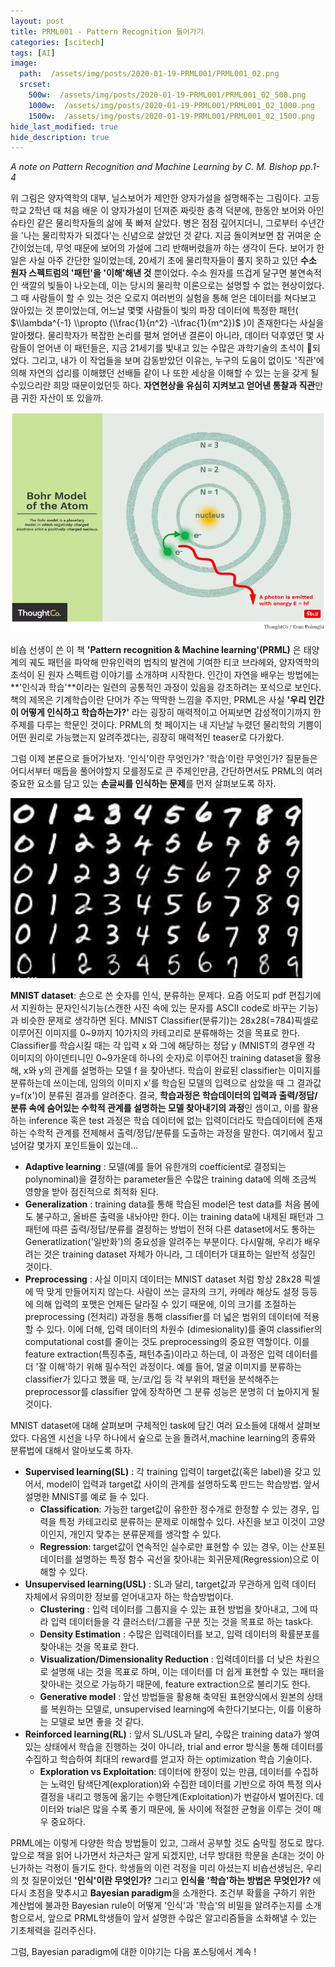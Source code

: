 ```yaml
---
layout: post
title: PRML001 - Pattern Recognition 들어가기
categories: [scitech]
tags: [AI]
image:
  path:  /assets/img/posts/2020-01-19-PRML001/PRML001_02.png
  srcset:
    500w:  /assets/img/posts/2020-01-19-PRML001/PRML001_02_500.png
    1000w:  /assets/img/posts/2020-01-19-PRML001/PRML001_02_1000.png
    1500w:  /assets/img/posts/2020-01-19-PRML001/PRML001_02_1500.png
hide_last_modified: true
hide_description: true
---
```


_A note on Pattern Recognition and Machine Learning by C. M. Bishop pp.1-4_



위 그림은 양자역학의 대부, 닐스보어가 제안한 양자가설을 설명해주는 그림이다. 고등학교 2학년 때 처음 배운 이 양자가설이 던져준 짜릿한 충격 덕분에, 한동안 보어와 아인슈타인 같은 물리학자들의 삶에 푹 빠져 살았다. 병은 점점 깊어지더니, 그로부터 수년간을 '나는 물리학자가 되겠다'는 신념으로 살았던 것 같다. 지금 돌이켜보면 참 귀여운 순간이었는데, 무엇 때문에 보어의 가설에 그리 반해버렸을까 하는 생각이 든다. 보어가 한 일은 사실 아주 간단한 일이었는데, 20세기 초에 물리학자들이 풀지 못하고 있던 **수소 원자 스펙트럼의 '패턴'을 '이해'해낸 것** 뿐이었다. 수소 원자를 뜨겁게 달구면 불연속적인 색깔의 빛들이 나오는데, 이는 당시의 물리학 이론으로는 설명할 수 없는 현상이었다. 그 때 사람들이 할 수 있는 것은 오로지 여러번의 실험을 통해 얻은 데이터를 쳐다보고 앉아있는 것 뿐이었는데, 어느날 몇몇 사람들이 빛의 파장 데이터에 특정한 패턴( $\\lambda^{-1} \\propto (\\frac{1}{n^2} -\\frac{1}{m^2})$ )이 존재한다는 사실을 알아챘다. 물리학자가 복잡한 논리를 펼쳐 얻어낸 결론이 아니라, 데이터 덕후였던 몇 사람들이 얻어낸 이 패턴들은, 지금 21세기를 빛내고 있는 수많은 과학기술의 초석이 되었다. 그리고, 내가 이 작업들을 보며 감동받았던 이유는, 누구의 도움이 없이도 '직관'에 의해 자연의 섭리를 이해했던 선배들 같이 나 또한 세상을 이해할 수 있는 눈을 갖게 될수있으리란 희망 때문이었던듯 하다. **자연현상을 유심히 지켜보고 얻어낸 통찰과 직관**만큼 귀한 자산이 또 있을까.

![](/assets/img/posts/2020-01-19-PRML001/PRML001_01.png)

비숍 선생이 쓴 이 책 **'Pattern recognition & Machine learning'(PRML)** 은 태양계의 궤도 패턴을 파악해 만유인력의 법칙의 발견에 기여한 티코 브라헤와, 양자역학의 초석이 된 원자 스펙트럼 이야기를 소개하며 시작한다. 인간이 자연을 배우는 방법에는 \*\*'인식과 학습'\*\*이라는 일련의 공통적인 과정이 있음을 강조하려는 포석으로 보인다. 책의 제목은 기계학습이란 단어가 주는 딱딱한 느낌을 주지만, PRML은 사실 **'우리 인간이 어떻게 인식하고 학습하는가?'** 라는 굉장히 매력적이고 어찌보면 감성적이기까지 한 주제를 다루는 학문인 것이다. PRML의 첫 페이지는 내 지난날 누렸던 물리학의 기쁨이 어떤 원리로 가능했는지 알려주겠다는, 굉장히 매력적인 teaser로 다가왔다.

그럼 이제 본론으로 들어가보자. '인식'이란 무엇인가? '학습'이란 무엇인가? 질문들은 어디서부터 매듭을 풀어야할지 모를정도로 큰 주제인만큼, 간단하면서도 PRML의 여러 중요한 요소를 담고 있는 **손글씨를 인식하는 문제**를 먼저 살펴보도록 하자.

![](/assets/img/posts/2020-01-19-PRML001/PRML001_03.png)

**MNIST dataset**: 손으로 쓴 숫자를 인식, 분류하는 문제다. 요즘 어도피 pdf 편집기에서 지원하는 문자인식기능(스캔한 사진 속에 있는 문자를 ASCII code로 바꾸는 기능)과 비슷한 문제로 생각하면 된다. MNIST Classifier(분류기)는 28x28(=784)픽셀로 이루어진 이미지를 0~9까지 10가지의 카테고리로 분류해하는 것을 목표로 한다. Classifier를 학습시킬 때는 각 입력 x 와 그에 해당하는 정답 y (MNIST의 경우엔 각 이미지의 아이덴티니인 0~9가운데 하나의 숫자)로 이루어진 training dataset을 활용해, x와 y의 관계를 설명하는 모델 f 을 찾아낸다. 학습이 완료된 classifier는 이미지를 분류하는데 쓰이는데, 임의의 이미지 x'를 학습된 모델의 입력으로 삼았을 때 그 결과값 y=f(x')이 분류된 결과를 알려준다. 결국, **학습과정은 학습데이터의 입력과 출력/정답/분류 속에 숨어있는 수학적 관계를 설명하는 모델 찾아내기의 과정**인 셈이고, 이를 활용하는 inference 혹은 test 과정은 학습 데이터에 없는 입력이더라도 학습데이터에 존재하는 수학적 관계를 전제해서 출력/정답/분류를 도출하는 과정을 말한다. 여기에서 짚고 넘어갈 몇가지 포인트들이 있는데...

-   **Adaptive learning** : 모델(예를 들어 유한개의 coefficient로 결정되는 polynominal)을 결정하는 parameter들은 수많은 training data에 의해 조금씩 영향을 받아 점진적으로 최적화 된다.
-   **Generalization** : training data를 통해 학습된 model은 test data를 처음 봄에도 불구하고, 올바른 출력을 내놔야만 한다. 이는 training data에 내제된 패턴과 그 패턴에 따른 출력/정답/분류를 결정하는 방법이 전혀 다른 dataset에서도 통하는 Generatlization('일반화')의 중요성을 알려주는 부분이다. 다시말해, 우리가 배우려는 것은 training dataset 자체가 아니라, 그 데이터가 대표하는 일반적 성질인 것이다.
-   **Preprocessing** : 사실 이미지 데이터는 MNIST dataset 처럼 항상 28x28 픽셀에 딱 맞게 만들어지지 않는다. 사람이 쓰는 글자의 크기, 카메라 해상도 설정 등등에 의해 입력의 포맷은 언제든 달라질 수 있기 때문에, 이의 크기를 조절하는 preprocessing (전처리) 과정을 통해 classifier를 더 넓은 범위의 데이터에 적용할 수 있다. 이에 더해, 입력 데이터의 차원수 (dimesionality)를 줄여 classifier의 computational cost를 줄이는 것도 preprocessing의 중요한 역할이다. 이를 feature extraction(특징추출, 패턴추출)이라고 하는데, 이 과정은 입력 데이터를 더 '잘 이해'하기 위해 필수적인 과정이다. 예를 들어, 얼굴 이미지를 분류하는 classifier가 있다고 했을 때, 눈/코/입 등 각 부위의 패턴을 분석해주는 preprocessor를 classifier 앞에 장착하면 그 분류 성능은 분명히 더 높아지게 될 것이다.

MNIST dataset에 대해 살펴보며 구체적인 task에 담긴 여러 요소들에 대해서 살펴보았다. 다음엔 시선을 나무 하나에서 숲으로 눈을 돌려서,machine learning의 종류와 분류법에 대해서 알아보도록 하자.

-   **Supervised learning(SL)** : 각 training 입력이 target값(혹은 label)을 갖고 있어서, model이 입력과 target값 사이의 관계를 설명하도록 만드는 학습방법. 앞서 설명한 MNIST를 예로 들 수 있다.
    -   **Classification**: 가능한 target값이 유한한 정수개로 한정할 수 있는 경우, 입력을 특정 카테고리로 분류하는 문제로 이해할수 있다. 사진을 보고 이것이 고양이인지, 개인지 맞추는 분류문제를 생각할 수 있다.
    -   **Regression**: target값이 연속적인 실수로만 표현할 수 있는 경우, 이는 산포된 데이터를 설명하는 특정 함수 곡선을 찾아내는 회귀문제(Regression)으로 이해할 수 있다.
-   **Unsupervised learning(USL)** : SL과 달리, target값과 무관하게 입력 데이터 자체에서 유의미한 정보를 얻어내고자 하는 학습방법이다.
    -   **Clustering** : 입력 데이터를 그룹지을 수 있는 표현 방법을 찾아내고, 그에 따라 입력 데이터들을 각 클러스터/그룹을 구분 짓는 것을 목표로 하는 task다.
    -   **Density Estimation** : 수많은 입력데이터를 보고, 입력 데이터의 확률분포를 찾아내는 것을 목표로 한다.
    -   **Visualization/Dimensionality Reduction** : 입력데이터를 더 낮은 차원으로 설명해 내는 것을 목표로 하며, 이는 데이터를 더 쉽게 표현할 수 있는 패터을 찾아내는 것으로 가능하기 때문에, feature extraction으로 불리기도 한다.
    -   **Generative model** : 앞선 방법들을 활용해 축약된 표현양식에서 원본의 상태를 복원하는 모델로, unsupervised learning에 속한다기보다는, 이를 이용하는 모델로 보면 좋을 것 같다.
-   **Reinforced learning(RL)** : 앞서 SL/USL과 달리, 수많은 training data가 쌓여있는 상태에서 학습을 진행하는 것이 아니라, trial and error 방식을 통해 데이터를 수집하고 학습하여 최대의 reward를 얻고자 하는 optimization 학습 기술이다.
    -   **Exploration vs Exploitation**: 데이터에 한정이 있는 만큼, 데이터를 수집하는 노력인 탐색단계(exploration)와 수집한 데이터를 기반으로 하여 특정 의사결정을 내리고 행동에 옮기는 수행단계(Exploitation)가 번갈아서 벌어진다. 데이터와 trial은 많을 수록 좋기 때문에, 둘 사이에 적절한 균형을 이루는 것이 매우 중요하다.

PRML에는 이렇게 다양한 학습 방법들이 있고, 그래서 공부할 것도 숨막힐 정도로 많다. 앞으로 책을 읽어 나가면서 차근차근 알게 되겠지만, 너무 방대한 학문을 손대는 것이 아닌가하는 걱정이 들기도 한다. 학생들의 이런 걱정을 미리 아셨는지 비숍선생님은, 우리의 첫 질문이었던 **'인식'이란 무엇인가?** 그리고 **인식을 '학습'하는 방법은 무엇인가?** 에 다시 초점을 맞추시고 **Bayesian paradigm**을 소개한다. 조건부 확률을 구하기 위한 계산법에 불과한 Bayesian rule이 어떻게 '인식'과 '학습'의 비밀을 알려주는지를 소개함으로서, 앞으로 PRML학생들이 앞서 설명한 수많은 알고리즘들을 소화해낼 수 있는 기초체력을 길러주신다.

그럼, Bayesian paradigm에 대한 이야기는 다음 포스팅에서 계속 !
